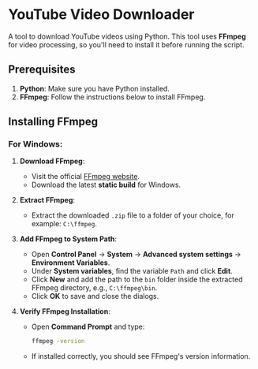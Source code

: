# YouTube Video Downloader

A tool to download YouTube videos using Python. This tool uses **FFmpeg** for video processing, so you'll need to install it before running the script.

## Prerequisites

1. **Python**: Make sure you have Python installed.
2. **FFmpeg**: Follow the instructions below to install FFmpeg.

## Installing FFmpeg

### For Windows:

1. **Download FFmpeg**:
   - Visit the official [FFmpeg website](https://ffmpeg.org/download.html).
   - Download the latest **static build** for Windows.

2. **Extract FFmpeg**:
   - Extract the downloaded `.zip` file to a folder of your choice, for example: `C:\ffmpeg`.

3. **Add FFmpeg to System Path**:
   - Open **Control Panel** → **System** → **Advanced system settings** → **Environment Variables**.
   - Under **System variables**, find the variable `Path` and click **Edit**.
   - Click **New** and add the path to the `bin` folder inside the extracted FFmpeg directory, e.g., `C:\ffmpeg\bin`.
   - Click **OK** to save and close the dialogs.

4. **Verify FFmpeg Installation**:
   - Open **Command Prompt** and type:
     ```bash
     ffmpeg -version
     ```
   - If installed correctly, you should see FFmpeg's version information.

